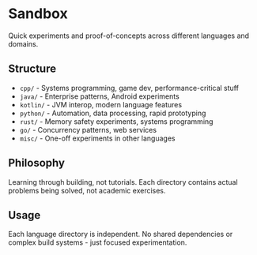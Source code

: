 # Sandbox

Quick experiments and proof-of-concepts across different languages and domains.

## Structure

- `cpp/` - Systems programming, game dev, performance-critical stuff
- `java/` - Enterprise patterns, Android experiments
- `kotlin/` - JVM interop, modern language features
- `python/` - Automation, data processing, rapid prototyping
- `rust/` - Memory safety experiments, systems programming
- `go/` - Concurrency patterns, web services
- `misc/` - One-off experiments in other languages

## Philosophy

Learning through building, not tutorials. Each directory contains actual problems being solved, not academic exercises.

## Usage

Each language directory is independent. No shared dependencies or complex build systems - just focused experimentation.